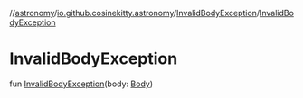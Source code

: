 //[astronomy](../../../index.md)/[io.github.cosinekitty.astronomy](../index.md)/[InvalidBodyException](index.md)/[InvalidBodyException](-invalid-body-exception.md)

# InvalidBodyException

fun [InvalidBodyException](-invalid-body-exception.md)(body: [Body](../-body/index.md))
